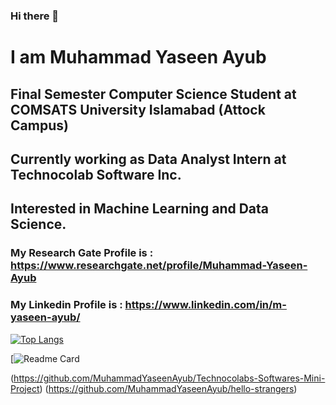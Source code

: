 ### Hi there 👋
# I am Muhammad Yaseen Ayub
## Final Semester Computer Science Student at COMSATS University Islamabad (Attock Campus)
## Currently working as Data Analyst Intern at Technocolab Software Inc.
## Interested in Machine Learning and Data Science.


### My Research Gate Profile is : https://www.researchgate.net/profile/Muhammad-Yaseen-Ayub
### My Linkedin Profile is : https://www.linkedin.com/in/m-yaseen-ayub/

[![Top Langs](https://github-readme-stats.vercel.app/api/top-langs/?username=MuhammadYaseenAyub&theme=dark)](https://github.com/MuhammadYaseenAyub)

[![Readme Card](https://github-readme-stats.vercel.app/api/pin/?username=MuhammadYaseenAyub&repo=hello-strangers&theme=dark)

(https://github.com/MuhammadYaseenAyub/Technocolabs-Softwares-Mini-Project)
(https://github.com/MuhammadYaseenAyub/hello-strangers)

<!--
**MuhammadYaseenAyub/MuhammadYaseenAyub** is a ✨ _special_ ✨ repository because its `README.md` (this file) appears on your GitHub profile.

Here are some ideas to get you started:

- 🔭 I’m currently working on ...
- 🌱 I’m currently learning ...
- 👯 I’m looking to collaborate on ...
- 🤔 I’m looking for help with ...
- 💬 Ask me about ...
- 📫 How to reach me: ...
- 😄 Pronouns: ...
- ⚡ Fun fact: ...
-->

